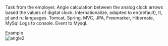 Task from the employer.
Angle calculation between the analog clock arrows based the values of digital clock.
Internationalize, adapted to en(default), lt, pl and ru languages.
Tomcat, Spring, MVC, JPA, Freemarker, Hibernate, MySql
Logs to console. Event to Mysql.

Example  
![angle2](https://user-images.githubusercontent.com/34347865/46498277-a0af7a80-c825-11e8-847e-de424bf287ac.gif)

